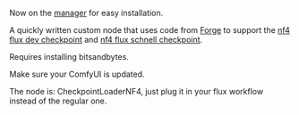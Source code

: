 Now on the [manager](https://github.com/ltdrdata/ComfyUI-Manager) for easy installation.

A quickly written custom node that uses code from [Forge](https://github.com/lllyasviel/stable-diffusion-webui-forge) to support the [nf4 flux dev checkpoint](https://huggingface.co/lllyasviel/flux1-dev-bnb-nf4/blob/main/flux1-dev-bnb-nf4.safetensors) and [nf4 flux schnell checkpoint](https://huggingface.co/silveroxides/flux1-nf4-weights/blob/main/flux1-schnell-bnb-nf4.safetensors).

Requires installing bitsandbytes.

Make sure your ComfyUI is updated.

The node is: CheckpointLoaderNF4, just plug it in your flux workflow instead of the regular one.
